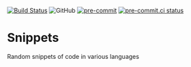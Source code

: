 [![Build Status](https://dev.azure.com/ruairidh/snippets/_apis/build/status/rkm.snippets?branchName=main)](https://dev.azure.com/ruairidh/snippets/_build/latest?definitionId=4&branchName=main)
![GitHub](https://img.shields.io/github/license/rkm/snippets)
[![pre-commit](https://img.shields.io/badge/pre--commit-enabled-brightgreen?logo=pre-commit&logoColor=white)](https://github.com/pre-commit/pre-commit)
[![pre-commit.ci status](https://results.pre-commit.ci/badge/github/rkm/snippets/main.svg)](https://results.pre-commit.ci/latest/github/rkm/snippets/main)

# Snippets

Random snippets of code in various languages
